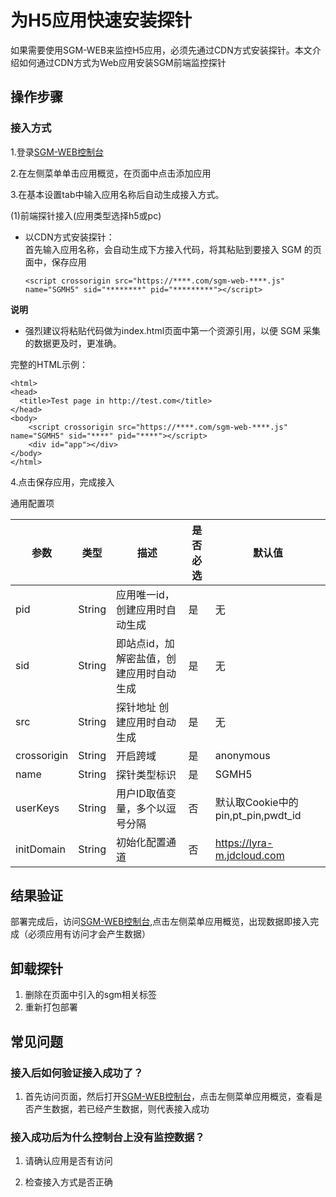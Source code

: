 # 为H5应用快速安装探针

如果需要使用SGM-WEB来监控H5应用，必须先通过CDN方式安装探针。本文介绍如何通过CDN方式为Web应用安装SGM前端监控探针

## 操作步骤

### 接入方式

1.登录[SGM-WEB控制台](https://lyra-console.jdcloud.com)

2.在左侧菜单单击应用概览，在页面中点击添加应用

3.在基本设置tab中输入应用名称后自动生成接入方式。

(1)前端探针接入(应用类型选择h5或pc)

- 以CDN方式安装探针：
  <br/>首先输入应用名称，会自动生成下方接入代码，将其粘贴到要接入 SGM 的页面中，保存应用
   ```
   <script crossorigin src="https://****.com/sgm-web-****.js" name="SGMH5" sid="********" pid="*********"></script>
   ```
**说明**
* 强烈建议将粘贴代码做为index.html页面中第一个资源引用，以便 SGM 采集的数据更及时，更准确。

完整的HTML示例：
```
<html>
<head>
  <title>Test page in http://test.com</title>
</head>
<body>
    <script crossorigin src="https://****.com/sgm-web-****.js" name="SGMH5" sid="****" pid="****"></script>
    <div id="app"></div>
</body>
</html>
```
4.点击保存应用，完成接入

通用配置项

|  参数   | 类型  | 描述 | 是否必选 | 默认值 |
|  ----  | ----  |----  |----  |----  |
| pid  | String | 应用唯一id，创建应用时自动生成 | 是 | 无 |
| sid  | String | 即站点id，加解密盐值，创建应用时自动生成 | 是 | 无 |
| src  | String | 探针地址 创建应用时自动生成  | 是 | 无 |
| crossorigin  | String | 开启跨域 | 是 | anonymous |
| name  | String | 探针类型标识 | 是 | SGMH5 |
| userKeys  | String | 用户ID取值变量，多个以逗号分隔 | 否 | 默认取Cookie中的pin,pt_pin,pwdt_id |
| initDomain  | String | 初始化配置通道 | 否 | https://lyra-m.jdcloud.com |



## 结果验证

部署完成后，访问[SGM-WEB控制台](https://lyra-console.jdcloud.com),点击左侧菜单应用概览，出现数据即接入完成（必须应用有访问才会产生数据）
## 卸载探针

1. 删除在页面中引入的sgm相关标签
2. 重新打包部署


## 常见问题

### 接入后如何验证接入成功了？

1. 首先访问页面，然后打开[SGM-WEB控制台](https://lyra-console.jdcloud.com)，点击左侧菜单应用概览，查看是否产生数据，若已经产生数据，则代表接入成功

### 接入成功后为什么控制台上没有监控数据？

1. 请确认应用是否有访问

2. 检查接入方式是否正确

